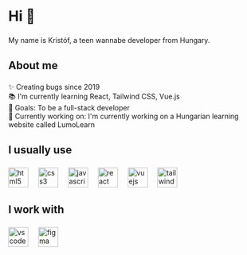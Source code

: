 <h1 align="left">Hi 👋</h1>

###

<p align="left">My name is Kristóf, a teen wannabe developer from Hungary.</p>

###

<h2 align="left">About me</h2>

###

<p align="left">✨ Creating bugs since 2019<br>📚 I'm currently learning React, Tailwind CSS, Vue.js<br>🎯 Goals: To be a full-stack developer<br>💼 Currently working on: I'm currently working on a Hungarian learning website called LumoLearn</p>

###

<h2 align="left">I usually use</h2>

###

<div align="left">
  <img src="https://skillicons.dev/icons?i=html" height="40" alt="html5 logo"  />
  <img width="12" />
  <img src="https://skillicons.dev/icons?i=css" height="40" alt="css3 logo"  />
  <img width="12" />
  <img src="https://skillicons.dev/icons?i=js" height="40" alt="javascript logo"  />
  <img width="12" />
  <img src="https://skillicons.dev/icons?i=react" height="40" alt="react logo"  />
  <img width="12" />
  <img src="https://skillicons.dev/icons?i=vue" height="40" alt="vuejs logo"  />
  <img width="12" />
  <img src="https://skillicons.dev/icons?i=tailwind" height="40" alt="tailwindcss logo"  />
</div>

###

<h2 align="left">I work with</h2>

###

<div align="left">
  <img src="https://skillicons.dev/icons?i=vscode" href='https://code.visualstudio.com/' height="40" alt="vscode logo"  />
  <img width="12" />
  <img src="https://skillicons.dev/icons?i=figma" href='href://figma.com/' height="40" alt="figma logo"  />
</div>

###
